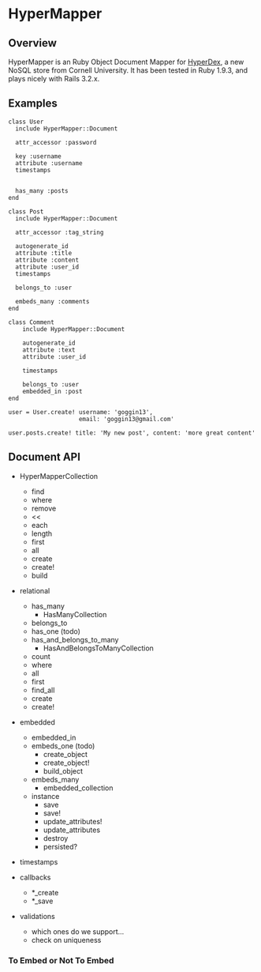 # HyperMapper	

## Overview

HyperMapper is an Ruby Object Document Mapper for [HyperDex](http://hyperdex.org/), a new NoSQL store from Cornell University.  It has been tested in Ruby 1.9.3, and plays nicely with Rails 3.2.x.

## Examples
```
class User
  include HyperMapper::Document
  
  attr_accessor :password

  key :username
  attribute :username
  timestamps

  
  has_many :posts
end

class Post
  include HyperMapper::Document

  attr_accessor :tag_string
  
  autogenerate_id
  attribute :title
  attribute :content
  attribute :user_id
  timestamps

  belongs_to :user

  embeds_many :comments  
end

class Comment
	include HyperMapper::Document
	
	autogenerate_id
	attribute :text
	attribute :user_id
	
	timestamps
	
	belongs_to :user
	embedded_in :post
end

user = User.create! username: 'goggin13', 
                    email: 'goggin13@gmail.com'

user.posts.create! title: 'My new post', content: 'more great content'
```


## Document API

* HyperMapperCollection
  * find
  * where
  * remove
  * <<
  * each
  * length
  * first
  * all
  * create
  * create!
  * build
    
* relational
  * has_many
    * HasManyCollection
  * belongs_to
  * has_one (todo)
  * has_and_belongs_to_many
  	* HasAndBelongsToManyCollection
  * count
  * where
  * all
  * first
  * find_all
  * create
  * create!

* embedded
  * embedded_in
  * embeds_one (todo)
    * create_object
    * create_object!
    * build_object
  * embeds_many
    * embedded_collection
  * instance
    * save
    * save!
    * update_attributes!
    * update_attributes
    * destroy
    * persisted?
  	  
* timestamps
* callbacks
  * *_create
  * *_save
* validations 
  * which ones do we support…
  * check on uniqueness

### To Embed or Not To Embed

